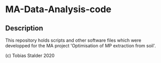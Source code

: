 # MA-Data-Analysis-code

## Description
This repository holds scripts and other software files which were developped for the MA project 'Optimisation of MP extraction from soil'.

(c) Tobias Stalder 2020
